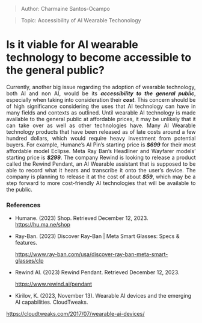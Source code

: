 >Author: Charmaine Santos-Ocampo

>Topic: Accessibility of AI Wearable Techonology

# Is it viable for AI wearable technology to become accessible to the general public?
  
<p align="Justify">
Currently, another big issue regarding the adoption of wearable technology, both AI and non AI, would be its <em><b>accessibility to the general public</b></em>, especially when taking into consideration their <em><b>cost</b></em>. This concern should be of high significance considering the uses that AI technology can have in many fields and contexts as outlined. Until wearable AI technology is made available to the general public at affordable prices, it may be unlikely that it can take over as well as other technologies have.
Many AI Wearable technology products that have been released as of late costs around a few hundred dollars, which would require heavy investment from potential buyers. 
For example, Humane’s AI Pin’s starting price is <em><b>$699</b></em> for their most affordable model Eclipse.
Meta Ray Ban’s Headliner and Wayfarer models’ starting price is <em><b>$299</b></em>.
The company Rewind is looking to release a product called the Rewind Pendant, an AI Wearable assistant that is supposed to be able to record what it hears and transcribe it onto the user’s device. The company is planning to release it at the cost of about <em><b>$59</b></em>, which may be a step forward to more cost-friendly AI technologies that will be available to the public.
</p>

### References

- Humane. (2023) Shop. Retrieved December 12, 2023.
   https://hu.ma.ne/shop

- Ray-Ban. (2023) Discover Ray-Ban | Meta Smart Glasses: Specs & features.
  
  https://www.ray-ban.com/usa/discover-ray-ban-meta-smart-glasses/clp

- Rewind AI. (2023) Rewind Pendant. Retrieved December 12, 2023.

   https://www.rewind.ai/pendant 

- Kirilov, K. (2023, November 13). Wearable AI devices and the emerging AI capabilities. CloudTweaks.

 https://cloudtweaks.com/2017/07/wearable-ai-devices/ 
